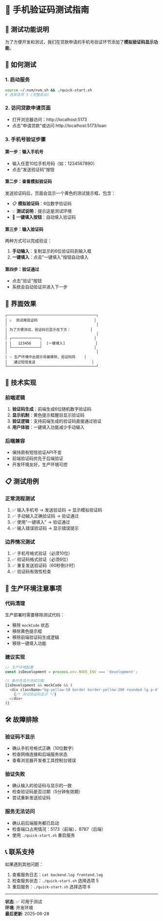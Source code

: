 # 📱 手机验证码测试指南

## 🎯 测试功能说明

为了方便开发和测试，我们在贷款申请的手机号验证环节添加了**模拟验证码显示功能**。

## 🚀 如何测试

### 1. 启动服务
```bash
source ~/.nvm/nvm.sh && ./quick-start.sh
# 选择选项 3 (完整启动)
```

### 2. 访问贷款申请页面
- 打开浏览器访问：http://localhost:5173
- 点击"申请贷款"或访问 http://localhost:5173/loan

### 3. 手机号验证步骤

#### 第一步：输入手机号
- 输入任意10位手机号码（如：1234567890）
- 点击"发送验证码"按钮

#### 第二步：查看模拟验证码
发送验证码后，页面会显示一个黄色的测试提示框，包含：
- 📋 **模拟验证码**：6位数字验证码
- 💡 **测试说明**：提示这是测试环境
- 🔘 **一键填入按钮**：自动填入验证码

#### 第三步：输入验证码
两种方式可以完成验证：
1. **手动输入**：复制显示的6位验证码到输入框
2. **一键填入**：点击"一键填入"按钮自动填入

#### 第四步：验证通过
- 点击"验证"按钮
- 系统会自动验证并进入下一步

## 🎨 界面效果

```
┌─────────────────────────────────────────┐
│ ⚠️  测试用验证码                          │
│                                         │
│ 为了方便测试，验证码已显示在下方：         │
│                                         │
│ ┌─────────────┐                        │
│ │   123456    │  [一键填入]              │
│ └─────────────┘                        │
│                                         │
│ 💡 生产环境中此提示将被移除，验证码将    │
│   通过短信发送                          │
└─────────────────────────────────────────┘
```

## 🔧 技术实现

### 前端逻辑
1. **验证码生成**：前端生成6位随机数字验证码
2. **显示机制**：黄色提示框醒目显示验证码
3. **验证逻辑**：支持前端生成的验证码直接通过验证
4. **用户体验**：一键填入功能减少手动输入

### 后端兼容
- 保持原有短信验证API不变
- 前端验证码优先于后端验证
- 开发环境友好，生产环境可控

## 📋 测试用例

### 正常流程测试
1. ✅ 输入手机号 → 发送验证码 → 显示模拟验证码
2. ✅ 手动输入正确验证码 → 验证通过
3. ✅ 使用"一键填入" → 验证通过
4. ✅ 输入错误验证码 → 显示错误提示

### 边界情况测试
1. ✅ 手机号格式验证（必须10位）
2. ✅ 验证码格式验证（必须6位）
3. ✅ 重复发送验证码（60秒倒计时）
4. ✅ 验证码有效性检查

## 🚨 生产环境注意事项

### 代码清理
生产部署时需要移除测试代码：
- 移除 `mockCode` 状态
- 移除黄色提示框
- 移除前端验证码生成逻辑
- 移除一键填入功能

### 建议实现
```javascript
// 生产环境配置
const isDevelopment = process.env.NODE_ENV === 'development';

// 条件性显示测试功能
{isDevelopment && mockCode && (
  <div className="bg-yellow-50 border border-yellow-200 rounded-lg p-4">
    {/* 测试验证码显示 */}
  </div>
)}
```

## 🛠 故障排除

### 验证码不显示
- 确认手机号格式正确（10位数字）
- 检查网络连接和后端服务状态
- 查看浏览器开发者工具控制台错误

### 验证失败
- 确认输入的验证码与显示的一致
- 检查验证码是否过期（5分钟有效期）
- 尝试重新发送验证码

### 服务无法访问
- 确认前后端服务都已启动
- 检查端口占用情况：5173（前端）、8787（后端）
- 使用 `./quick-start.sh` 重启服务

## 📞 联系支持

如果遇到其他问题：
1. 查看服务日志：`cat backend.log frontend.log`
2. 检查服务状态：`./quick-start.sh` 选择选项 5
3. 重启服务：`./quick-start.sh` 选择选项 6

---

**状态**: ✅ 可用于测试  
**环境**: 开发环境  
**最后更新**: 2025-06-28 